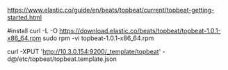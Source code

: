 https://www.elastic.co/guide/en/beats/topbeat/current/topbeat-getting-started.html

#install
curl -L -O https://download.elastic.co/beats/topbeat/topbeat-1.0.1-x86_64.rpm
sudo rpm -vi topbeat-1.0.1-x86_64.rpm

curl -XPUT 'http://10.3.0.154:9200/_template/topbeat' -d@/etc/topbeat/topbeat.template.json